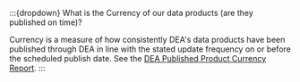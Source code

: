 :::{dropdown} What is the Currency of our data products (are they published on time)?

Currency is a measure of how consistently DEA's data products have been published through DEA in line with the stated update frequency on or before the scheduled publish date. See the [DEA Published Product Currency Report][CurrencyReport].
:::

[CurrencyReport]: https://mgmt.sandbox.dea.ga.gov.au/public-dashboards/d22241dbfca54b1fa9f73938ef26e645?orgId=1

